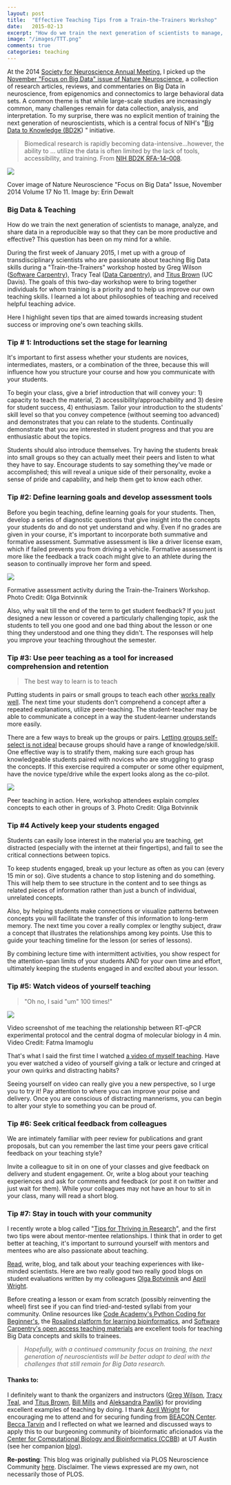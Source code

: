 ```yaml
---
layout: post
title:  "Effective Teaching Tips from a Train-the-Trainers Workshop"
date:   2015-02-13
excerpt: "How do we train the next generation of scientists to manage, analyze, and share data in a reproducible way so that they can be more productive and effective?"
image: "/images/TTT.png"
comments: true
categories: teaching
---
```


At the 2014 [Society for Neuroscience Annual Meeting][1], I picked up the [November "Focus on Big Data" issue of Nature Neuroscience][2], a collection of research articles, reviews, and commentaries on Big Data in neuroscience, from epigenomics and connectomics to large behavioral data sets. A common theme is that while large-scale studies are increasingly common, many challenges remain for data collection, analysis, and interpretation. To my surprise, there was no explicit mention of training the next generation of neuroscientists, which is a central focus of NIH's "[Big Data to Knowledge (BD2K][3]) " initiative.

> Biomedical research is rapidly becoming data-intensive…however, the ability to … utilize the data is often limited by the lack of tools, accessibility, and training. From [NIH BD2K RFA-14–008][4].

![][5]

Cover image of Nature Neuroscience "Focus on Big Data" Issue, November 2014 Volume 17 No 11. Image by: Erin Dewalt

### Big Data & Teaching

How do we train the next generation of scientists to manage, analyze, and share data in a reproducible way so that they can be more productive and effective? This question has been on my mind for a while.

During the first week of January 2015, I met up with a group of transdisciplinary scientists who are passionate about teaching Big Data skills during a "Train-the-Trainers" workshop hosted by Greg Wilson ([Software Carpentry][6]), Tracy Teal ([Data Carpentry][7]), and [Titus Brown][8] (UC Davis). The goals of this two-day workshop were to bring together individuals for whom training is a priority and to help us improve our own teaching skills. I learned a lot about philosophies of teaching and received helpful teaching advice.

Here I highlight seven tips that are aimed towards increasing student success or improving one's own teaching skills.

### Tip # 1: Introductions set the stage for learning

It's important to first assess whether your students are novices, intermediates, masters, or a combination of the three, because this will influence how you structure your course and how you communicate with your students.

To begin your class, give a brief introduction that will convey your: 1) capacity to teach the material, 2) accessibility/approachability and 3) desire for student success, 4) enthusiasm. Tailor your introduction to the students' skill level so that you convey competence (without seeming too advanced) and demonstrates that you can relate to the students. Continually demonstrate that you are interested in student progress and that you are enthusiastic about the topics.

Students should also introduce themselves. Try having the students break into small groups so they can actually meet their peers and listen to what they have to say. Encourage students to say something they've made or accomplished; this will reveal a unique side of their personality, evoke a sense of pride and capability, and help them get to know each other.

### Tip #2: Define learning goals and develop assessment tools

Before you begin teaching, define learning goals for your students. Then, develop a series of diagnostic questions that give insight into the concepts your students do and do not yet understand and why. Even if no grades are given in your course, it's important to incorporate both summative and formative assessment. Summative assessment is like a driver license exam, which if failed prevents you from driving a vehicle. Formative assessment is more like the feedback a track coach might give to an athlete during the season to continually improve her form and speed.

![][9]

Formative assessment activity during the Train-the-Trainers Workshop. Photo Credit: Olga Botvinnik

Also, why wait till the end of the term to get student feedback? If you just designed a new lesson or covered a particularly challenging topic, ask the students to tell you one good and one bad thing about the lesson or one thing they understood and one thing they didn't. The responses will help you improve your teaching throughout the semester.

### Tip #3: Use peer teaching as a tool for increased comprehension and retention

> The best way to learn is to teach

Putting students in pairs or small groups to teach each other [works really well][10]. The next time your students don't comprehend a concept after a repeated explanations, utilize peer-teaching. The student-teacher may be able to communicate a concept in a way the student-learner understands more easily.

There are a few ways to break up the groups or pairs. [Letting groups self-select is not ideal][11] because groups should have a range of knowledge/skill. One effective way is to stratify them, making sure each group has knowledgeable students paired with novices who are struggling to grasp the concepts. If this exercise required a computer or some other equipment, have the novice type/drive while the expert looks along as the co-pilot.

![][12]

Peer teaching in action. Here, workshop attendees explain complex concepts to each other in groups of 3. Photo Credit: Olga Botvinnik

### Tip #4 **Actively keep your students engaged**

Students can easily lose interest in the material you are teaching, get distracted (especially with the internet at their fingertips), and fail to see the critical connections between topics.

To keep students engaged, break up your lecture as often as you can (every 15 min or so). Give students a chance to stop listening and do something. This will help them to see structure in the content and to see things as related pieces of information rather than just a bunch of individual, unrelated concepts.

Also, by helping students make connections or visualize patterns between concepts you will facilitate the transfer of this information to long-term memory. The next time you cover a really complex or lengthy subject, draw a concept that illustrates the relationships among key points. Use this to guide your teaching timeline for the lesson (or series of lessons).

By combining lecture time with intermittent activities, you show respect for the attention-span limits of your students AND for your own time and effort, ultimately keeping the students engaged in and excited about your lesson.

### Tip #5: Watch videos of yourself teaching

> "Oh no, I said "um" 100 times!"

![][13]

Video screenshot of me teaching the relationship between RT-qPCR experimental protocol and the central dogma of molecular biology in 4 min. Video Credit: Fatma Imamoglu

That's what I said the first time I watched [a video of myself teaching][14]. Have you ever watched a video of yourself giving a talk or lecture and cringed at your own quirks and distracting habits?

Seeing yourself on video can really give you a new perspective, so I urge you to try it! Pay attention to where you can improve your poise and delivery. Once you are conscious of distracting mannerisms, you can begin to alter your style to something you can be proud of.

### Tip #6: Seek critical feedback from colleagues

We are intimately familiar with peer review for publications and grant proposals, but can you remember the last time your peers gave critical feedback on your teaching style?

Invite a colleague to sit in on one of your classes and give feedback on delivery and student engagement. Or, write a blog about your teaching experiences and ask for comments and feedback (or post it on twitter and just wait for them). While your colleagues may not have an hour to sit in your class, many will read a short blog.

### Tip #7: Stay in touch with your community

I recently wrote a blog called "[Tips for Thriving in Research][15]", and the first two tips were about mentor-mentee relationships. I think that in order to get better at teaching, it's important to surround yourself with mentors and mentees who are also passionate about teaching.

[Read][16], write, blog, and talk about your teaching experiences with like-minded scientists. Here are two really good two really good blogs on student evaluations written by my colleagues [Olga Botvinnik][17] and [April Wright][18].

Before creating a lesson or exam from scratch (possibly reinventing the wheel) first see if you can find tried-and-tested syllabi from your community. Online resources like [Code Academy's Python Coding for Beginner's][19], the [Rosalind platform for learning bioinformatics][20], and [Software Carpentry's open access teaching materials][21] are excellent tools for teaching Big Data concepts and skills to trainees.

> _Hopefully, with a continued community focus on training, the next generation of neuroscientists will be better adapt to deal with the challenges that still remain for Big Data research._

#### Thanks to:

I definitely want to thank the organizers and instructors ([Greg Wilson][22], [Tracy Teal][23], and [Titus Brown][24], [Bill Mills][25] and [Aleksandra Pawlik][26]) for providing excellent examples of teaching by doing. I thank [April Wright][27] for encouraging me to attend and for securing funding from [BEACON Center][28]. [Becca Tarvin][29] and I reflected on what we learned and discussed ways to apply this to our burgeoning community of bioinformatic aficionados via the [Center for Computational Biology and Bioinformatics (CCBB][30]) at UT Austin (see her companion [blog][31]).

**Re-posting**: This blog was originally published via PLOS Neuroscience Community [here][32]. Disclaimer. The views expressed are my own, not necessarily those of PLOS.

[1]: http://www.sfn.org/annual-meeting/neuroscience-2014
[2]: http://www.nature.com/neuro/journal/v17/n11/full/nn.3856.html
[3]: http://bd2k.nih.gov/#sthash.QbCMJYsb.dpbs
[4]: http://grants.nih.gov/grants/guide/rfa-files/RFA-HG-14-008.html
[5]: https://cdn-images-1.medium.com/max/1600/1*EsWaHmocg_ai-WGg8UVe2w.jpeg
[6]: http://software-carpentry.org/
[7]: http://datacarpentry.org/
[8]: http://ivory.idyll.org/blog/
[9]: https://cdn-images-1.medium.com/max/1600/1*J5ThxM_umrVEDgiWW0il_Q.jpeg
[10]: http://teaching.software-carpentry.org/wp-content/uploads/2012/08/porter-halving-fail-peer-instruction-2013.pdf
[11]: http://www.teambasedlearning.org/page-1032336
[12]: https://cdn-images-1.medium.com/max/1600/1*lsz53n6IRJuDwDw4i5rq5g.jpeg
[13]: https://cdn-images-1.medium.com/max/1200/1*DpMxc6v3piDMIKeUnqUrCA.jpeg
[14]: http://videocenter.mbl.edu/videos/video/630/in/channel/21/
[15]: https://medium.com/collaborative-coverage-of-sfn-2014-by-plos-neuro/plosneuro-sfn14-highlights-tips-for-thriving-in-your-research-career-c5fa499059a
[16]: http://software-carpentry.org/v5/bib.html
[17]: http://blog.olgabotvinnik.com/blog/2015/01/29/teaching-data-cleaning/
[18]: http://wrightaprilm.github.io/posts/pars-ev.html
[19]: http://www.codecademy.com/en/tracks/python
[20]: http://rosalind.info/faq/#what-is-rosalind
[21]: http://software-carpentry.org/lessons.html
[22]: https://twitter.com/gvwilson
[23]: https://twitter.com/tracykteal
[24]: https://twitter.com/ctitusbrown
[25]: https://twitter.com/billdoesphysics
[26]: http://www.software.ac.uk/about/people/aleksandra-pawlik
[27]: http://wrightaprilm.github.io/
[28]: http://beacon-center.org/
[29]: http://www.rebeccatarvin.com/
[30]: http://www.ccbb.utexas.edu/
[31]: http://goo.gl/c0kydD
[32]: http://neuro.plos.org/2015/02/12/effective-teaching-tips-from-a-train-the-trainers-workshop/